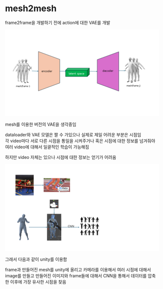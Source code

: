 # mesh2mesh

frame2frame을 개발하기 전에 action에 대한 VAE를 개발

![](../../../imgs/actionVAE.PNG)

mesh를 이용한 버전의 VAE을 생각중임  

dataloader와 VAE 모델은 짤 수 가있으나 실제로 제일 어려운 부분은 시점임  
각 video마다 서로 다른 시점을 통일을 시켜주거나 혹은 시점에 대한 정보를 넘겨줘야 여러 video에 대해서 일괄적인 학습이 가능해짐  

하지만 video 자체는 있으나 시점에 대한 정보는 얻기가 어려움  

![](../../../imgs/POV_infernce.PNG)

그래서 다음과 같이 unity를 이용함

frame과 만들어진 mesh를 unity에 올리고 카메라를 이용해서 여러 시점에 대해서 image를 만들고 만들어진 이미지와 frame들에 대해서 CNN을 통해서 데이터를 압축한 이후에 가장 유사한 시점을 찾음  